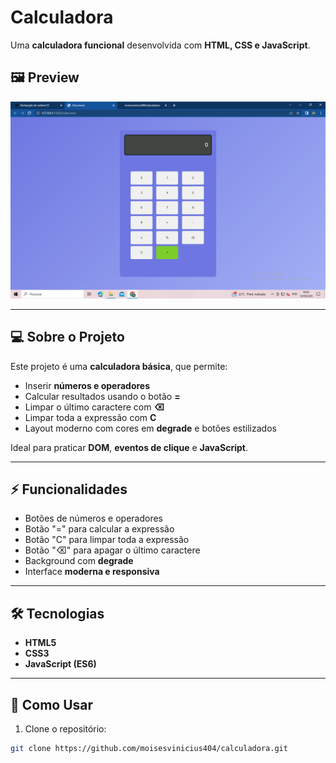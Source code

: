 

# Calculadora

Uma **calculadora funcional** desenvolvida com **HTML, CSS e JavaScript**.  


## 🖼️ Preview

![Preview da Calculadora](https://github.com/moisesvinicius404/calculadora/blob/main/imagem-calculadora.png)

---

## 💻 Sobre o Projeto

Este projeto é uma **calculadora básica**, que permite:  

- Inserir **números e operadores**  
- Calcular resultados usando o botão **=**  
- Limpar o último caractere com **⌫**  
- Limpar toda a expressão com **C**  
- Layout moderno com cores em **degrade** e botões estilizados  

Ideal para praticar **DOM**, **eventos de clique** e **JavaScript**.

---

## ⚡ Funcionalidades

- Botões de números e operadores  
- Botão "=" para calcular a expressão  
- Botão "C" para limpar toda a expressão  
- Botão "⌫" para apagar o último caractere  
- Background com **degrade**  
- Interface **moderna e responsiva**

---

## 🛠️ Tecnologias

- **HTML5**  
- **CSS3**  
- **JavaScript (ES6)**  

---

## 🚀 Como Usar

1. Clone o repositório:  
```bash
git clone https://github.com/moisesvinicius404/calculadora.git
